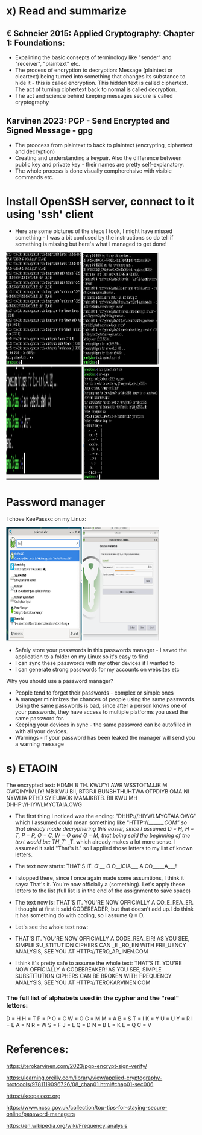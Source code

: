 # x) Read and summarize

## € Schneier 2015: Applied Cryptography: Chapter 1: Foundations:
- Expalining the basic consepts of terminology like "sender" and "receiver", "plaintext" etc.
- The process of encryption to decryption: Message (plaintext or cleartext) being turned into something that changes its substance to hide it - this is called encryption. This hidden text is called ciphertext. The act of turning ciphertext back to normal is called decryption. 
- The act and science behind keeping messages secure is called cryptography
  
## Karvinen 2023: PGP - Send Encrypted and Signed Message - gpg
- The proocess from plaintext to back to plaintext (encrypting, ciphertext and decryption)
- Creating and understanding a keypair. Also the difference between public key and private key - their names are pretty self-explanatory.
- The whole process is done visually compherehsive with visible commands etc.

# Install OpenSSH server, connect to it using 'ssh' client

- Here are some pictures of the steps I took, I might have missed something - I was a bit confused by the instructions so do tell if something is missing but here's what I managed to get done!

<img src="part1.png" width="200" height="300">
<img src="part2.png" width="200" height="300">
<img src="part3.png" width="200" height="300">
<img src="part4.png" width="200" height="300">

# Password manager
I chose KeePassxc on my Linux:

<img src="passwords1.png" width="200" height="300">
<img src="passwords2.png" width="200" height="300">

- Safely store your passwords in this passwords manager - I saved the application to a folder on my Linux so it's easy to find
- I can sync these passwords with my other devices if I wanted to
- I can generate strong passwords for my accounts on websites etc


Why you should use a password manager?
- People tend to forget their passwords - complex or simple ones
- A manager minimizes the chances of people using the same passwords. Using the same passwords is bad, since after a person knows one of your passwords, they have access to multiple platforms you used the same password for.
- Keeping your devices in sync - the same password can be autofilled in with all your devices.
- Warnings - if your password has been leaked the manager will send you a warning message

# s) ETAOIN
The encrypted text: HDMH'B TH. KWU'YI AWR WSSTOTMJJK M OWQINYIMLIY! MB KWU BII, BTGPJI BUNBHTHUHTWA OTPDIYB OMA NI NYWLIA RTHD SYIEUIAOK MAMJKBTB. BII KWU MH DHHP://HIYWLMYCTAIA.OWG

- The first thing I noticed was the ending: "DHHP://HIYWLMYCTAIA.OWG" which I assumed could mean something like "HTTP://_______.COM" so that already made decryphering this easier, since I assumed D = H, H = T, P = P, O = C, W = O and G = M, that being said the beginning of the text would be: TH_T'_ _T. which already makes a lot more sense. I assumed it said "That's it." so I applied those letters to my list of known letters.

- The text now starts: THAT'S IT. _O_'__ _O_ O__ICIA___ A CO_____A___!
- I stopped there, since I once again made some assumtions, I think it says: That's it. You're now officially a (something). Let's apply these letters to the list (full list is in the end of the assignment to save space)

- The text now is: THAT'S IT. YOU'RE NOW OFFICIALLY A CO_E_REA_ER. I thought at first it said CODEREADER, but that doesn't add up.I do think it has something do with coding, so I assume Q = D.
- Let's see the whole text now:
- THAT'S IT. YOU'RE NOW OFFICIALLY A CODE_REA_EIR! AS YOU SEE, SIMPLE SU_STITUTION CIPHERS CAN _E _RO_EN WITH FRE_UENCY ANALYSIS, SEE YOU AT HTTP://TERO_AR_INEN.COM

- I think it's pretty safe to assume the whole text: THAT'S IT. YOU'RE NOW OFFICIALLY A CODEBREAKER! AS YOU SEE, SIMPLE SUBSTITUTION CIPHERS CAN BE BROKEN WITH FREQUENCY ANALYSIS, SEE YOU AT HTTP://TEROKARVINEN.COM

### The full list of alphabets used in the cypher and the "real" letters:

D = H
H = T
P = P
O = C
W = O
G = M
M = A
B = S
T = I
K = Y
U = U
Y = R
I = E
A = N
R = W
S = F
J = L
Q = D
N = B
L = K
E = Q
C = V

# References:

https://terokarvinen.com/2023/pgp-encrypt-sign-verify/

https://learning.oreilly.com/library/view/applied-cryptography-protocols/9781119096726/08_chap01.html#chap01-sec006

https://keepassxc.org

https://www.ncsc.gov.uk/collection/top-tips-for-staying-secure-online/password-managers

https://en.wikipedia.org/wiki/Frequency_analysis

